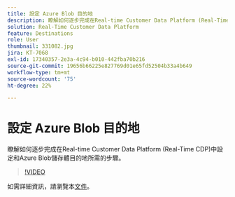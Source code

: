 ```yaml
---
title: 設定 Azure Blob 目的地
description: 瞭解如何逐步完成在Real-time Customer Data Platform (Real-Time CDP)中設定和Azure Blob儲存體目的地所需的步驟。
solution: Real-Time Customer Data Platform
feature: Destinations
role: User
thumbnail: 331082.jpg
jira: KT-7068
exl-id: 17340357-2e3a-4c94-b010-442fba70b216
source-git-commit: 19656b66225e827769d01e65fd52504b33a4b649
workflow-type: tm+mt
source-wordcount: '75'
ht-degree: 22%

---
```


# 設定 Azure Blob 目的地

瞭解如何逐步完成在Real-time Customer Data Platform (Real-Time CDP)中設定和Azure Blob儲存體目的地所需的步驟。

>[!VIDEO](https://video.tv.adobe.com/v/331082/?quality=12&learn=on)

如需詳細資訊，請瀏覽本[文件](https://experienceleague.adobe.com/docs/experience-platform/destinations/catalog/cloud-storage/azure-blob.html)。

